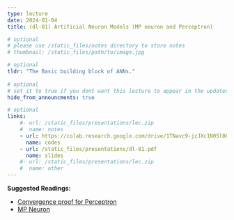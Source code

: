 ```yaml
---
type: lecture
date: 2024-01-04
title: (dl-01) Artificial Neuron Models (MP neuron and Perceptron)

# optional
# please use /static_files/notes directory to store notes
# thumbnail: /static_files/path/to/image.jpg

# optional
tldr: "The Basic building block of ANNs."
  
# optional
# set it to true if you dont want this lecture to appear in the updates section
hide_from_announcments: true

# optional
links: 
    #- url: /static_files/presentations/lec.zip
    #  name: notes
    - url: https://colab.research.google.com/drive/1TNavc9-jzJXc1N05l06KYfgaSmu7zqxN?usp=sharing
      name: codes
    - url: /static_files/presentations/dl-01.pdf
      name: slides
    #- url: /static_files/presentations/lec.zip
    #  name: other
---
```


**Suggested Readings:**
- [Convergence proof for Perceptron](https://www.cse.iitb.ac.in/~shivaram/teaching/old/cs344+386-s2017/resources/classnote-1.pdf)
- [MP Neuron](https://mind.ilstu.edu/curriculum/mcp_neurons/index.html) 
